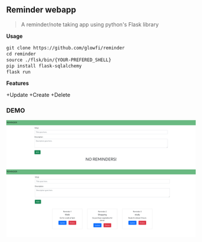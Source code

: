 ## Reminder webapp

> A reminder/note taking app using python's Flask library

**Usage**

```
git clone https://github.com/glowfi/reminder
cd reminder
source ./flsk/bin/{YOUR-PREFERED_SHELL}
pip install flask-sqlalchemy
flask run
```

**Features**

+Update
+Create
+Delete

### DEMO

![demo1](./demo1.png)
![demo2](./demo2.png)
